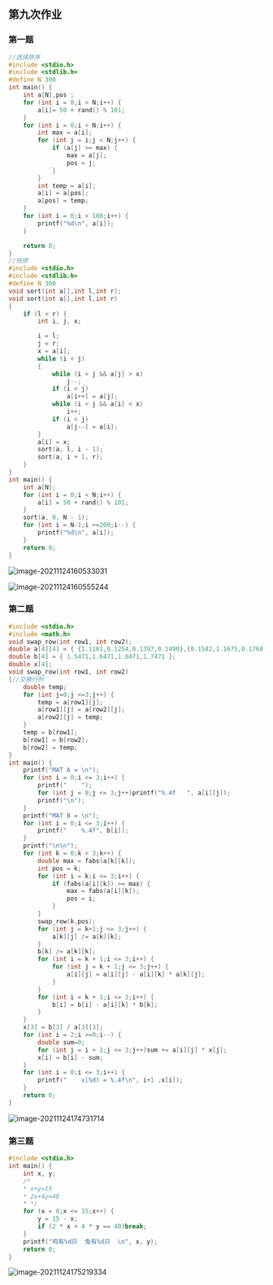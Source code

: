 ## 第九次作业

### 第一题

```c
//选择排序
#include <stdio.h>
#include <stdlib.h>
#define N 300
int main() {
	int a[N],pos ;
	for (int i = 0;i < N;i++) {
		a[i]= 50 + rand() % 101;
	}
	for (int i = 0;i < N;i++) {
		int max = a[i];
		for (int j = i;j < N;j++) {
			if (a[j] >= max) {
				max = a[j];
				pos = j;
			}
		}
		int temp = a[i];
		a[i] = a[pos];
		a[pos] = temp;
	}
	for (int i = 0;i < 100;i++) {
		printf("%d\n", a[i]);
	}

	return 0;
}
//快排
#include <stdio.h>
#include <stdlib.h>
#define N 300
void sort(int a[],int l,int r);
void sort(int a[],int l,int r)
{
    if (l < r) {
        int i, j, x;

        i = l;
        j = r;
        x = a[i];
        while (i < j)
        {
            while (i < j && a[j] > x)
                j--;
            if (i < j)
                a[i++] = a[j];
            while (i < j && a[i] < x)
                i++;
            if (i < j)
                a[j--] = a[i];
        }
        a[i] = x;
        sort(a, l, i - 1);
        sort(a, i + 1, r);
    }
}
int main() {
    int a[N];
    for (int i = 0;i < N;i++) {
        a[i] = 50 + rand() % 101;
    }
    sort(a, 0, N - 1);
    for (int i = N-1;i >=200;i--) {
        printf("%d\n", a[i]);
    }
    return 0;
}
```

![image-20211124160533031](C:\Users\Lenovo\AppData\Roaming\Typora\typora-user-images\image-20211124160533031.png)

![image-20211124160555244](C:\Users\Lenovo\AppData\Roaming\Typora\typora-user-images\image-20211124160555244.png)

### 第二题

```c
#include <stdio.h>
#include <math.h>
void swap_row(int row1, int row2);
double a[4][4] = { {1.1161,0.1254,0.1397,0.1490},{0.1582,1.1675,0.1768,0.1871},{0.2368,0.2471,0.2568,1.2671},{0.1968,0.2071,1.2168,0.2271} };
double b[4] = { 1.5471,1.6471,1.8471,1.7471 };
double x[4];
void swap_row(int row1, int row2)
{//交换行列
	double temp;
	for (int j=0;j <=3;j++) {
		temp = a[row1][j];
		a[row1][j] = a[row2][j];
		a[row2][j] = temp;
	}
	temp = b[row1];
	b[row1] = b[row2];
	b[row2] = temp;
}
int main() {
	printf("MAT A = \n");
	for (int i = 0;i <= 3;i++) {
		printf("    ");
		for (int j = 0;j <= 3;j++)printf("%.4f   ", a[i][j]);
		printf("\n");
	}
	printf("MAT B = \n");
	for (int i = 0;i <= 3;i++) {
		printf("    %.4f", b[i]);
	}
	printf("\n\n");
	for (int k = 0;k < 3;k++) {
		double max = fabs(a[k][k]);
		int pos = k;
		for (int i = k;i <= 3;i++) {
			if (fabs(a[i][k]) >= max) {
				max = fabs(a[i][k]);
				pos = i;
			}
		}
		swap_row(k,pos);
		for (int j = k+1;j <= 3;j++) {
			a[k][j] /= a[k][k];
		}
		b[k] /= a[k][k];
		for (int i = k + 1;i <= 3;i++) {
			for (int j = k + 1;j <= 3;j++) {
				a[i][j] = a[i][j] - a[i][k] * a[k][j];
			}
		}
		for (int i = k + 1;i <= 3;i++) {
			b[i] = b[i] - a[i][k] * b[k];
		}
	}
	x[3] = b[3] / a[3][3];
	for (int i = 2;i >=0;i--) {
		double sum=0;
		for (int j = i + 1;j <= 3;j++)sum += a[i][j] * x[j];
		x[i] = b[i] - sum;
	}
	for (int i = 0;i <= 3;i++) {
		printf("    x(%d) = %.4f\n", i+1 ,x[i]);
	}
	return 0;
}
```

![image-20211124174731714](C:\Users\Lenovo\AppData\Roaming\Typora\typora-user-images\image-20211124174731714.png)

### 第三题

```c
#include <stdio.h>
int main() {
	int x, y;
	/*
	* x+y=15
	* 2x+4y=40
	* */
	for (x = 0;x <= 15;x++) {
		y = 15 - x;
		if (2 * x + 4 * y == 40)break;
	}
	printf("鸡有%d只  兔有%d只  \n", x, y);
	return 0;
}
```

![image-20211124175219334](C:\Users\Lenovo\AppData\Roaming\Typora\typora-user-images\image-20211124175219334.png)